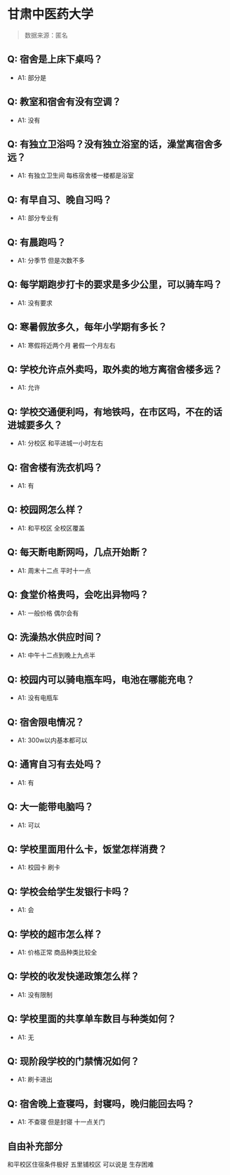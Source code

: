 # 甘肃中医药大学

> 数据来源：匿名

## Q: 宿舍是上床下桌吗？

- A1: 部分是

## Q: 教室和宿舍有没有空调？

- A1: 没有

## Q: 有独立卫浴吗？没有独立浴室的话，澡堂离宿舍多远？

- A1: 有独立卫生间 每栋宿舍楼一楼都是浴室

## Q: 有早自习、晚自习吗？

- A1: 部分专业有

## Q: 有晨跑吗？

- A1: 分季节 但是次数不多

## Q: 每学期跑步打卡的要求是多少公里，可以骑车吗？

- A1: 没有要求

## Q: 寒暑假放多久，每年小学期有多长？

- A1: 寒假将近两个月 暑假一个月左右

## Q: 学校允许点外卖吗，取外卖的地方离宿舍楼多远？

- A1: 允许

## Q: 学校交通便利吗，有地铁吗，在市区吗，不在的话进城要多久？

- A1: 分校区 和平进城一小时左右

## Q: 宿舍楼有洗衣机吗？

- A1: 有

## Q: 校园网怎么样？

- A1: 和平校区 全校区覆盖

## Q: 每天断电断网吗，几点开始断？

- A1: 周末十二点 平时十一点

## Q: 食堂价格贵吗，会吃出异物吗？

- A1: 一般价格 偶尔会有

## Q: 洗澡热水供应时间？

- A1: 中午十二点到晚上九点半

## Q: 校园内可以骑电瓶车吗，电池在哪能充电？

- A1: 没有电瓶车

## Q: 宿舍限电情况？

- A1: 300w以内基本都可以

## Q: 通宵自习有去处吗？

- A1: 有

## Q: 大一能带电脑吗？

- A1: 可以

## Q: 学校里面用什么卡，饭堂怎样消费？

- A1: 校园卡 刷卡

## Q: 学校会给学生发银行卡吗？

- A1: 会

## Q: 学校的超市怎么样？

- A1: 价格正常 商品种类比较全

## Q: 学校的收发快递政策怎么样？

- A1: 没有限制

## Q: 学校里面的共享单车数目与种类如何？

- A1: 无

## Q: 现阶段学校的门禁情况如何？

- A1: 刷卡进出

## Q: 宿舍晚上查寝吗，封寝吗，晚归能回去吗？

- A1: 不查寝 但是封寝 十一点关门

## 自由补充部分

和平校区住宿条件极好 五里铺校区 可以说是 生存困难